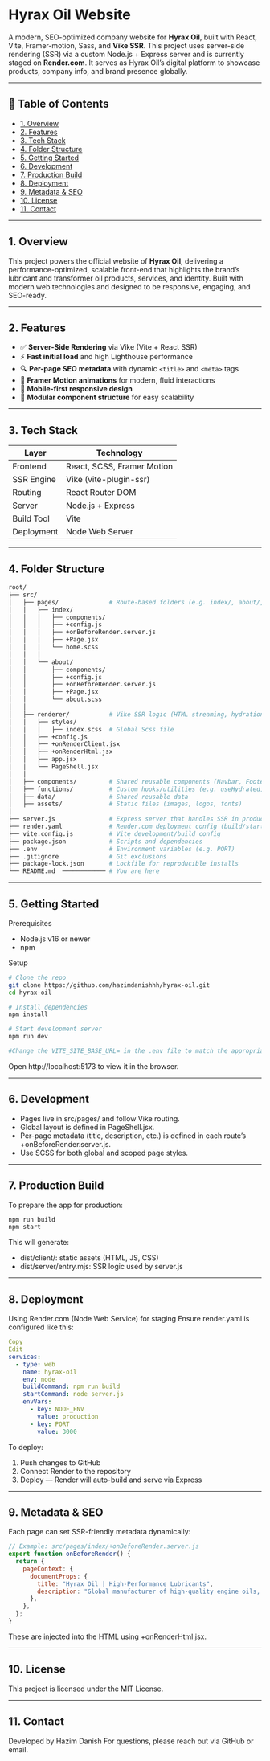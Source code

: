 # Hyrax Oil Website

A modern, SEO-optimized company website for **Hyrax Oil**, built with React, Vite, Framer-motion, Sass, and **Vike SSR**. This project uses server-side rendering (SSR) via a custom Node.js + Express server and is currently staged on **Render.com**. It serves as Hyrax Oil’s digital platform to showcase products, company info, and brand presence globally.

---

## 📁 Table of Contents

- [1. Overview](#1-overview)
- [2. Features](#2-features)
- [3. Tech Stack](#3-tech-stack)
- [4. Folder Structure](#4-folder-structure)
- [5. Getting Started](#5-getting-started)
- [6. Development](#6-development)
- [7. Production Build](#7-production-build)
- [8. Deployment](#8-deployment)
- [9. Metadata & SEO](#9-metadata--seo)
- [10. License](#10-license)
- [11. Contact](#11-contact)

---

## 1. Overview

This project powers the official website of **Hyrax Oil**, delivering a performance-optimized, scalable front-end that highlights the brand’s lubricant and transformer oil products, services, and identity. Built with modern web technologies and designed to be responsive, engaging, and SEO-ready.

---

## 2. Features

- ✅ **Server-Side Rendering** via Vike (Vite + React SSR)
- ⚡ **Fast initial load** and high Lighthouse performance
- 🔍 **Per-page SEO metadata** with dynamic `<title>` and `<meta>` tags
- 🎨 **Framer Motion animations** for modern, fluid interactions
- 📱 **Mobile-first responsive design**
- 🧩 **Modular component structure** for easy scalability

---

## 3. Tech Stack

| Layer       | Technology                   |
|-------------|------------------------------|
| Frontend    | React, SCSS, Framer Motion   |
| SSR Engine  | Vike (vite-plugin-ssr)       |
| Routing     | React Router DOM             |
| Server      | Node.js + Express            |
| Build Tool  | Vite                         |
| Deployment  | Node Web Server              |

---

## 4. Folder Structure

```bash
root/
├── src/
│   ├── pages/              # Route-based folders (e.g. index/, about/, services/)
│   │   ├── index/
│   │   │   ├── components/
│   │   │   ├── +config.js
│   │   │   ├── +onBeforeRender.server.js
│   │   │   ├── +Page.jsx
│   │   │   └── home.scss
│   │   │
│   │   └── about/
│   │       ├── components/
│   │       ├── +config.js
│   │       ├── +onBeforeRender.server.js
│   │       ├── +Page.jsx
│   │       └── about.scss
│   │
│   ├── renderer/           # Vike SSR logic (HTML streaming, hydration, layout)
│   │   ├── styles/
│   │   │   ├── index.scss  # Global Scss file
│   │   ├── +config.js
│   │   ├── +onRenderClient.jsx
│   │   ├── +onRenderHtml.jsx
│   │   ├── app.jsx
│   │   └── PageShell.jsx
│   │
│   ├── components/         # Shared reusable components (Navbar, Footer, Cards, etc.)
│   ├── functions/          # Custom hooks/utilities (e.g. useHydrated, ScrollToTop)
│   ├── data/               # Shared reusable data
│   ├── assets/             # Static files (images, logos, fonts)
│
├── server.js               # Express server that handles SSR in production
├── render.yaml             # Render.com deployment config (build/start commands)
├── vite.config.js          # Vite development/build config
├── package.json            # Scripts and dependencies
├── .env                    # Environment variables (e.g. PORT)
├── .gitignore              # Git exclusions
├── package-lock.json       # Lockfile for reproducible installs
└── README.md  ──────────── # You are here
```
---

## 5. Getting Started

Prerequisites
- Node.js v16 or newer
- npm

Setup

```bash
# Clone the repo
git clone https://github.com/hazimdanishhh/hyrax-oil.git
cd hyrax-oil

# Install dependencies
npm install

# Start development server
npm run dev

#Change the VITE_SITE_BASE_URL= in the .env file to match the appropriate base URL (for SEO and Meta)
```

Open http://localhost:5173 to view it in the browser.

---

## 6. Development

- Pages live in src/pages/ and follow Vike routing.
- Global layout is defined in PageShell.jsx.
- Per-page metadata (title, description, etc.) is defined in each route’s +onBeforeRender.server.js.
- Use SCSS for both global and scoped page styles.

---

## 7. Production Build

To prepare the app for production:

```bash
npm run build
npm start
```

This will generate:
- dist/client/: static assets (HTML, JS, CSS)
- dist/server/entry.mjs: SSR logic used by server.js

---

## 8. Deployment

Using Render.com (Node Web Service) for staging
Ensure render.yaml is configured like this:

```yaml
Copy
Edit
services:
  - type: web
    name: hyrax-oil
    env: node
    buildCommand: npm run build
    startCommand: node server.js
    envVars:
      - key: NODE_ENV
        value: production
      - key: PORT
        value: 3000
```

To deploy:
1. Push changes to GitHub
2. Connect Render to the repository
3. Deploy — Render will auto-build and serve via Express

---

## 9. Metadata & SEO

Each page can set SSR-friendly metadata dynamically:

```js
// Example: src/pages/index/+onBeforeRender.server.js
export function onBeforeRender() {
  return {
    pageContext: {
      documentProps: {
        title: "Hyrax Oil | High-Performance Lubricants",
        description: "Global manufacturer of high-quality engine oils, greases, and fluids.",
      },
    },
  };
}
```

These are injected into the HTML <head> using +onRenderHtml.jsx.

---

## 10. License
This project is licensed under the MIT License.

---

## 11. Contact
Developed by Hazim Danish
For questions, please reach out via GitHub or email.